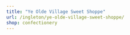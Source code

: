 ```yaml
---
title: "Ye Olde Village Sweet Shoppe"
url: /ingleton/ye-olde-village-sweet-shoppe/
shop: confectionery
---
```

